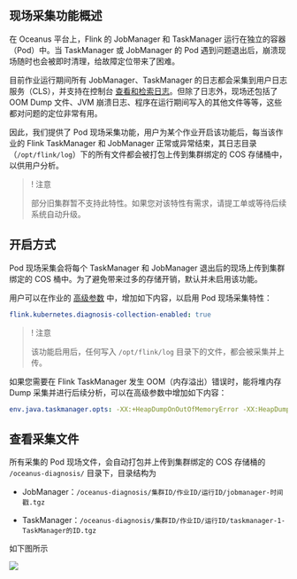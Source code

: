 ## 现场采集功能概述

在 Oceanus 平台上，Flink 的 JobManager 和 TaskManager 运行在独立的容器（Pod）中。当 TaskManager 或 JobManager 的 Pod 遇到问题退出后，崩溃现场随时也会被即时清理，给故障定位带来了困难。

目前作业运行期间所有 JobManager、TaskManager 的日志都会采集到用户日志服务（CLS），并支持在控制台 [查看和检索日志](https://cloud.tencent.com/document/product/849/48288)。但除了日志外，现场还包括了 OOM Dump 文件、JVM 崩溃日志、程序在运行期间写入的其他文件等等，这些都对问题的定位非常有用。

因此，我们提供了 Pod 现场采集功能，用户为某个作业开启该功能后，每当该作业的 Flink TaskManager 和 JobManager 正常或异常结束，其日志目录（`/opt/flink/log`）下的所有文件都会被打包上传到集群绑定的 COS 存储桶中，以供用户分析。

> ! 注意
>
> 部分旧集群暂不支持此特性。如果您对该特性有需求，请提工单或等待后续系统自动升级。



## 开启方式

Pod 现场采集会将每个 TaskManager 和 JobManager 退出后的现场上传到集群绑定的 COS 桶中。为了避免带来过多的存储开销，默认并未启用该功能。

用户可以在作业的 [高级参数](https://cloud.tencent.com/document/product/849/53391) 中，增加如下内容，以启用 Pod 现场采集特性：

```yaml
flink.kubernetes.diagnosis-collection-enabled: true
```

> ! 注意
>
> 该功能启用后，任何写入 `/opt/flink/log` 目录下的文件，都会被采集并上传。

如果您需要在 Flink TaskManager 发生 OOM（内存溢出）错误时，能将堆内存 Dump 采集并进行后续分析，可以在高级参数中增加如下内容：

```yaml
env.java.taskmanager.opts: -XX:+HeapDumpOnOutOfMemoryError -XX:HeapDumpPath=/opt/flink/log/taskmanager.hprof -XX:ErrorFile=/opt/flink/log/taskmanager.err
```



## 查看采集文件

所有采集的 Pod 现场文件，会自动打包并上传到集群绑定的 COS 存储桶的 `/oceanus-diagnosis/` 目录下，目录结构为 

- JobManager：`/oceanus-diagnosis/集群ID/作业ID/运行ID/jobmanager-时间戳.tgz`

- TaskManager：`/oceanus-diagnosis/集群ID/作业ID/运行ID/taskmanager-1-TaskManager的ID.tgz`

如下图所示

![](https://main.qcloudimg.com/raw/85c98925e6bc9e8502004d095d2f5d88.png)